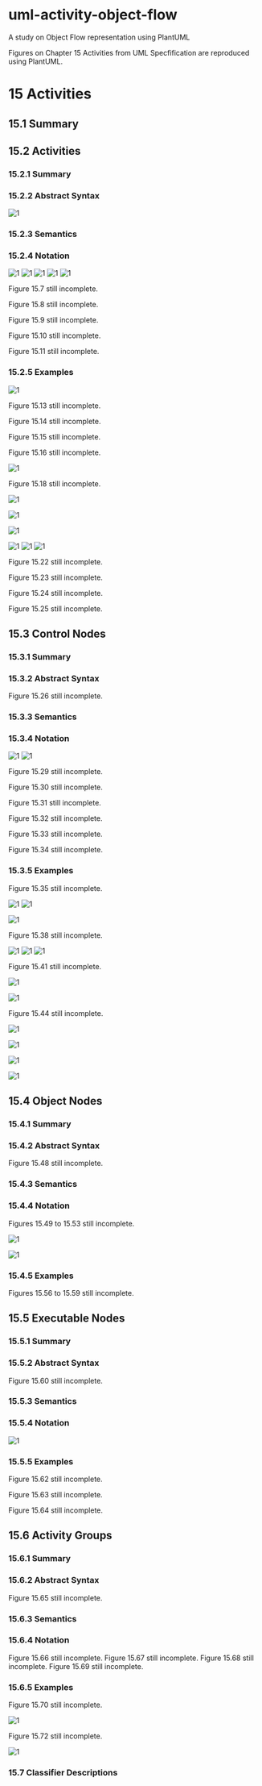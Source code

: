 # uml-activity-object-flow
A study on Object Flow representation using PlantUML

Figures on Chapter 15 Activities from UML Specfification are reproduced using PlantUML.

# 15 Activities
## 15.1 Summary


## 15.2 Activities

### 15.2.1 Summary

### 15.2.2 Abstract Syntax
![1](http://www.plantuml.com/plantuml/proxy?cache=no&src=https://raw.githubusercontent.com/masmangan/uml-activity-object-flow/main/figure-15-01.puml)

### 15.2.3 Semantics

### 15.2.4 Notation
![1](http://www.plantuml.com/plantuml/proxy?cache=no&src=https://raw.githubusercontent.com/masmangan/uml-activity-object-flow/main/figure-15-02.puml)
![1](http://www.plantuml.com/plantuml/proxy?cache=no&src=https://raw.githubusercontent.com/masmangan/uml-activity-object-flow/main/figure-15-03.puml)
![1](http://www.plantuml.com/plantuml/proxy?cache=no&src=https://raw.githubusercontent.com/masmangan/uml-activity-object-flow/main/figure-15-04.puml)
![1](http://www.plantuml.com/plantuml/proxy?cache=no&src=https://raw.githubusercontent.com/masmangan/uml-activity-object-flow/main/figure-15-05.puml)
![1](http://www.plantuml.com/plantuml/proxy?cache=no&src=https://raw.githubusercontent.com/masmangan/uml-activity-object-flow/main/figure-15-06.puml)

Figure 15.7 still incomplete.

Figure 15.8 still incomplete.

Figure 15.9 still incomplete.

Figure 15.10 still incomplete.

Figure 15.11 still incomplete.

### 15.2.5 Examples

![1](http://www.plantuml.com/plantuml/proxy?cache=no&src=https://raw.githubusercontent.com/masmangan/uml-activity-object-flow/main/figure-15-12.puml)

Figure 15.13  still incomplete.

Figure 15.14  still incomplete.

Figure 15.15  still incomplete.

Figure 15.16  still incomplete.

![1](http://www.plantuml.com/plantuml/proxy?cache=no&src=https://raw.githubusercontent.com/masmangan/uml-activity-object-flow/main/figure-15-17.puml)

Figure 15.18 still incomplete.

![1](http://www.plantuml.com/plantuml/proxy?cache=no&src=https://raw.githubusercontent.com/masmangan/uml-activity-object-flow/main/figure-15-19.puml)

![1](http://www.plantuml.com/plantuml/proxy?cache=no&src=https://raw.githubusercontent.com/masmangan/uml-activity-object-flow/main/figure-15-19_v2.puml)

![1](http://www.plantuml.com/plantuml/proxy?cache=no&src=https://raw.githubusercontent.com/masmangan/uml-activity-object-flow/main/figure-15-20.puml)


![1](http://www.plantuml.com/plantuml/proxy?cache=no&src=https://raw.githubusercontent.com/masmangan/uml-activity-object-flow/main/figure-15-21-01.puml)
![1](http://www.plantuml.com/plantuml/proxy?cache=no&src=https://raw.githubusercontent.com/masmangan/uml-activity-object-flow/main/figure-15-21-02.puml)
![1](http://www.plantuml.com/plantuml/proxy?cache=no&src=https://raw.githubusercontent.com/masmangan/uml-activity-object-flow/main/figure-15-21-03.puml)

Figure 15.22 still incomplete.

Figure 15.23 still incomplete.

Figure 15.24 still incomplete.

Figure 15.25 still incomplete.

## 15.3 Control Nodes
### 15.3.1 Summary
### 15.3.2 Abstract Syntax

Figure 15.26 still incomplete.

### 15.3.3 Semantics

### 15.3.4 Notation

![1](http://www.plantuml.com/plantuml/proxy?cache=no&src=https://raw.githubusercontent.com/masmangan/uml-activity-object-flow/main/figure-15-27.puml)
![1](http://www.plantuml.com/plantuml/proxy?cache=no&src=https://raw.githubusercontent.com/masmangan/uml-activity-object-flow/main/figure-15-28.puml)

Figure 15.29 still incomplete.

Figure 15.30 still incomplete.

Figure 15.31 still incomplete.

Figure 15.32 still incomplete.

Figure 15.33 still incomplete.

Figure 15.34 still incomplete.

### 15.3.5 Examples

Figure 15.35 still incomplete.

![1](http://www.plantuml.com/plantuml/proxy?cache=no&src=https://raw.githubusercontent.com/masmangan/uml-activity-object-flow/main/figure-15-36.puml)
![1](http://www.plantuml.com/plantuml/proxy?cache=no&src=https://raw.githubusercontent.com/masmangan/uml-activity-object-flow/main/figure-15-36.puml)

![1](http://www.plantuml.com/plantuml/proxy?cache=no&src=https://raw.githubusercontent.com/masmangan/uml-activity-object-flow/main/figure-15-37.puml)

Figure 15.38 still incomplete.

![1](http://www.plantuml.com/plantuml/proxy?cache=no&src=https://raw.githubusercontent.com/masmangan/uml-activity-object-flow/main/figure-15-39-v1.puml)
![1](http://www.plantuml.com/plantuml/proxy?cache=no&src=https://raw.githubusercontent.com/masmangan/uml-activity-object-flow/main/figure-15-39-v2.puml)
![1](http://www.plantuml.com/plantuml/proxy?cache=no&src=https://raw.githubusercontent.com/masmangan/uml-activity-object-flow/main/figure-15-40.puml)

Figure 15.41 still incomplete.

![1](http://www.plantuml.com/plantuml/proxy?cache=no&src=https://raw.githubusercontent.com/masmangan/uml-activity-object-flow/main/figure-15-42.puml)

![1](http://www.plantuml.com/plantuml/proxy?cache=no&src=https://raw.githubusercontent.com/masmangan/uml-activity-object-flow/main/figure-15-43.puml)

Figure 15.44 still incomplete.

![1](http://www.plantuml.com/plantuml/proxy?cache=no&src=https://raw.githubusercontent.com/masmangan/uml-activity-object-flow/main/figure-15-45.remodelado.puml)

![1](http://www.plantuml.com/plantuml/proxy?cache=no&src=https://raw.githubusercontent.com/masmangan/uml-activity-object-flow/main/figure-15-45errado.puml)

![1](http://www.plantuml.com/plantuml/proxy?cache=no&src=https://raw.githubusercontent.com/masmangan/uml-activity-object-flow/main/figure-15-46.puml)

![1](http://www.plantuml.com/plantuml/proxy?cache=no&src=https://raw.githubusercontent.com/masmangan/uml-activity-object-flow/main/figure-15-47.puml)

## 15.4 Object Nodes

### 15.4.1 Summary

### 15.4.2 Abstract Syntax

Figure 15.48 still incomplete.

### 15.4.3 Semantics


### 15.4.4 Notation

Figures 15.49 to 15.53 still incomplete.

![1](http://www.plantuml.com/plantuml/proxy?cache=no&src=https://raw.githubusercontent.com/masmangan/uml-activity-object-flow/main/figure-15-54.puml)

![1](http://www.plantuml.com/plantuml/proxy?cache=no&src=https://raw.githubusercontent.com/masmangan/uml-activity-object-flow/main/figure-15-55.puml)

### 15.4.5 Examples

Figures 15.56 to 15.59 still incomplete.

## 15.5 Executable Nodes

### 15.5.1 Summary


### 15.5.2 Abstract Syntax

Figure 15.60 still incomplete.

### 15.5.3 Semantics

### 15.5.4 Notation

![1](http://www.plantuml.com/plantuml/proxy?cache=no&src=https://raw.githubusercontent.com/masmangan/uml-activity-object-flow/main/figure-15-61.puml)

### 15.5.5 Examples


Figure 15.62 still incomplete.

Figure 15.63 still incomplete.

Figure 15.64 still incomplete.


## 15.6 Activity Groups

### 15.6.1 Summary

### 15.6.2 Abstract Syntax


Figure 15.65 still incomplete.

### 15.6.3 Semantics

### 15.6.4 Notation

Figure 15.66 still incomplete.
Figure 15.67 still incomplete.
Figure 15.68 still incomplete.
Figure 15.69 still incomplete.

### 15.6.5 Examples

Figure 15.70 still incomplete.

![1](http://www.plantuml.com/plantuml/proxy?cache=no&src=https://raw.githubusercontent.com/masmangan/uml-activity-object-flow/main/figure-15-71.puml)

Figure 15.72 still incomplete.


![1](http://www.plantuml.com/plantuml/proxy?cache=no&src=https://raw.githubusercontent.com/masmangan/uml-activity-object-flow/main/figure-15-73.puml)

### 15.7 Classifier Descriptions
